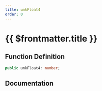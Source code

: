 ```yaml
---
title: unkFloat4
order: 0
---
```


# {{ $frontmatter.title }}

## Function Definition

```ts
public unkFloat4: number;
```

## Documentation

<!--@include: ./parts/unkFloat4.md-->

